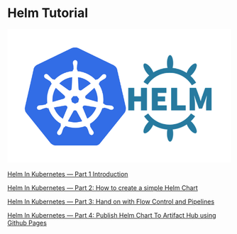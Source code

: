 # Helm Tutorial

![](./img/helm.png)

[Helm In Kubernetes — Part 1 Introduction](./doc/Helm%20In%20Kubernetes%20%E2%80%94%20Part%201%20Introduction.md)

[Helm In Kubernetes — Part 2: How to create a simple Helm Chart](./doc/Helm%20In%20Kubernetes%20%E2%80%94%20Part%202%20How%20to%20create%20a%20simple%20Helm%20Chart.md)

[Helm In Kubernetes — Part 3: Hand on with Flow Control and Pipelines](./doc/Helm%20In%20Kubernetes%20%E2%80%94%20Part%203%20Hand%20on%20with%20Flow%20Control%20and%20Pipelines.md)

[Helm In Kubernetes — Part 4: Publish Helm Chart To Artifact Hub using Github Pages](./doc/Helm%20In%20Kubernetes%20%E2%80%94%20Part%204%20Publish%20Helm%20Chart%20To%20Artifact%20Hub%20using%20Github%20Pages.md)

